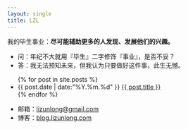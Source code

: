 ```yaml
---
layout: single
title: LZL
---
```


我的毕生事业：**尽可能辅助更多的人发现、发展他们的兴趣。**

- 问：年纪不大就用『毕生』二字修饰『事业』，是否不妥？
- 答：我无法预知未来，但我认为只要做好这件事，此生无憾。

<ul>
    {% for post in site.posts %}
    <li>{{ post.date | date:"%Y.%m.%d" }} <a href="{{ post.url }}">{{ post.title }}</a></li>
    {% endfor %}
</ul>

- 邮箱：<lizunlong@gmail.com>
- 博客：[blog.lizunlong.com](http://blog.lizunlong.com/)
